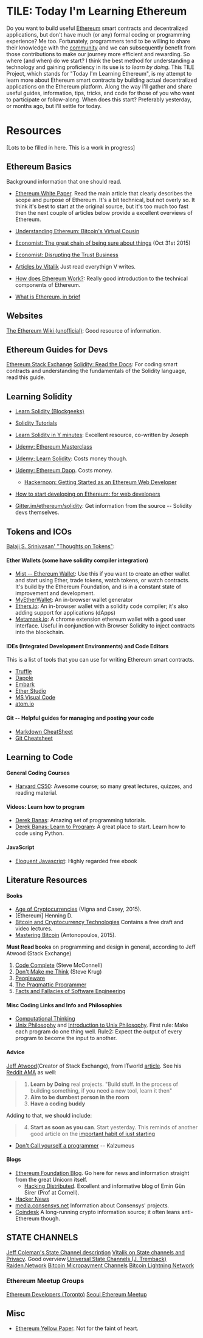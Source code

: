 # TILE: Today I'm Learning Ethereum
Do you want to build useful [Ethereum](https://ethereum.org) smart contracts and decentralized applications, but don't have much (or any) formal coding or programming experience? Me too. Fortunately, programmers tend to be willing to share their knowledge with the [community](https://stackexchange.com/ethereum) and we can subsequently benefit from those contributions to make our journey more efficient and rewarding. So where (and when) do we start? I think the best method for understanding a technology and gaining proficiency in its use is to *learn by doing*. This TILE Project, which stands for "Today I'm Learning Ethereum", is my attempt to learn more about Ethereum smart contracts by building actual decentralized applications on the Ethereum platform. Along the way I'll gather and share useful guides, information, tips, tricks, and code for those of you who want to participate or follow-along. When does this start? Preferably yesterday, or months ago, but I'll settle for today.



# Resources
[Lots to be filled in here. This is a work in progress]

## Ethereum Basics
Background information that one should read.

* [Ethereum White Paper](https://github.com/ethereum/wiki/wiki/White-Paper). Read the main article that clearly describes the scope and purpose of Ethereum. It's a bit technical, but not overly so. It think it's best to start at the original source, but it's too much too fast then the next couple of articles below provide a excellent overviews of Ethereum.

* [Understanding Ethereum: Bitcoin's Virtual Cousin](https://www.nytimes.com/2017/10/01/technology/what-is-ethereum.html)

* [Economist: The great chain of being sure about things](http://www.economist.com/news/briefing/21677228-technology-behind-bitcoin-lets-people-who-do-not-know-or-trust-each-other-build-dependable) (Oct 31st 2015)
* [Economist: Disrupting the Trust Business](https://www.economist.com/news/world-if/21724906-trust-business-little-noticed-huge-startups-deploying-blockchain-technology-threaten)

* [Articles by Vitalik](https://blog.ethereum.org/author/vitalik-buterin/) Just read everythign V writes.
* [How does Ethereum Work?](https://medium.com/@preethikasireddy/how-does-ethereum-work-anyway-22d1df50636): Really good introduction to the technical components of Ethereum.
* [What is Ethereum, in brief](http://jefflau.net/what-is-ethereum/)

## Websites
[The Ethereum Wiki (unofficial)](https://theethereum.wiki/w/index.php/Main_Page): Good resource of information.

## Ethereum Guides for Devs
[Ethereum Stack Exchange](https://ethereum.stackexchange.com/)
[Solidity: Read the Docs](https://solidity.readthedocs.io/en/develop/): For coding smart contracts and understanding the fundamentals of the Solidity language, read this guide.

## Learning Solidity

* [Learn Solidity (Blockgeeks)](https://blockgeeks.com/guides/how-to-learn-solidity/)
* [Solidity Tutorials](https://ethereumbuilders.gitbooks.io/guide/content/en/solidity_tutorials.html)

* [Learn Solidity in Y minutes](https://learnxinyminutes.com/docs/solidity/): Excellent resource, co-written by Joseph
* [Udemy: Ethereum Masterclass](https://www.udemy.com/ethereum-masterclass)
* [Udemy; Learn Solidity](https://www.udemy.com/best-solidity-tutorial-course-ethereum-blockchain-development/): Costs money though.
* [Udemy: Ethereum Dapp](https://www.udemy.com/ethereum-dapp/). Costs money.
  * [Hackernoon: Getting Started as an Ethereum Web Developer](https://hackernoon.com/getting-started-as-an-ethereum-web-developer-9a2a4ab47baf)
* [How to start developing on Ethereum: for web developers](http://jefflau.net/how-to-start-developing-on-ethereum-for-web-developers/)
* [Gitter.im/ethereum/solidity](https://gitter.im/ethereum/solidity): Get information from the source -- Solidity devs themselves.

## Tokens and ICOs

[Balaji S. Srinivasan' "Thoughts on Tokens"](https://news.21.co/thoughts-on-tokens-436109aabcbe):

#### Ether Wallets (some have solidity compiler integration)

* [Mist -- Ethereum Wallet](https://github.com/ethereum/mist/releases): Use this if you want to create an ether wallet and start using Ether, trade tokens, watch tokens, or watch contracts. It's build by the Ethereum Foundation, and is in a constant state of improvement and development.
* [MyEtherWallet](https://www.myetherwallet.com/): An in-browser wallet generator
* [Ethers.io](https://ethers.io): An in-browser wallet with a solidity code compiler; it's also adding support for applications (dApps)
* [Metamask.io](https://metamask.io): A chrome extension ethereum wallet with a good user interface. Useful in conjunction with Browser Solidity to inject contracts into the blockchain.





#### IDEs (Integrated Development Environments) and Code Editors

This is a list of tools that you can use for writing Ethereum smart contracts.

* [Truffle]()
* [Dapple]()
* [Embark]()
* [Ether Studio]()
* [MS Visual Code]()
* [atom.io]()

#### Git -- Helpful guides for managing and posting your code

* [Markdown CheatSheet](https://github.com/adam-p/markdown-here/wiki/Markdown-Cheatsheet)
* [Git Cheatsheet](https://services.github.com/kit/downloads/github-git-cheat-sheet.pdf)


## Learning to Code

#### General Coding Courses
* [Harvard CS50](https://cs50.harvard.edu/): Awesome course; so many great lectures, quizzes, and reading material.

#### Videos: Learn how to program
* [Derek Banas](https://www.youtube.com/user/derekbanas/playlists): Amazing set of programming tutorials.
* [Derek Banas: Learn to Program](https://www.youtube.com/playlist?list=PLGLfVvz_LVvTn3cK5e6LjhgGiSeVlIRwt): A great place to start. Learn how to code using Python.

#### JavaScript

* [Eloquent Javascript](http://eloquentjavascript.net/): Highly regarded free ebook



## Literature Resources

#### Books
* [Age of Cryptocurrencies](https://www.amazon.com/Age-Cryptocurrency-Blockchain-Challenging-Economic/dp/1250081556/) (Vigna and Casey, 2015).
* [Ethereum] Henning D.
* [Bitcoin and Cryptocurrency Technologies](http://bitcoinbook.cs.princeton.edu/) Contains a free draft and video lectures.
* [Mastering Bitcoin](https://www.amazon.com/Mastering-Bitcoin-Unlocking-Digital-Cryptocurrencies/dp/1449374042) (Antonopoulos, 2015).


**Must Read books** on programming and design in general, according to Jeff Atwood (Stack Exchange)
1. [Code Complete](http://www.amazon.com/exec/obidos/ASIN/0735619670/codihorr-20) (Steve McConnell)
2. [Don't Make me Think](http://www.amazon.com/exec/obidos/ASIN/0321965515/codihorr-20) (Steve Krug)
3. [Peopleware](http://www.amazon.com/exec/obidos/ASIN/0932633439/codihorr-20)
4. [The Pragmattic Programmer](http://www.amazon.com/exec/obidos/ASIN/020161622X/codihorr-20)
5. [Facts and Fallacies of Software Engineering](http://www.amazon.com/exec/obidos/ASIN/0321117425/codihorr-20)


#### Misc Coding Links and Info and Philosophies
* [Computational Thinking](http://socialissues.cs.toronto.edu/index.html?p=279.html)
* [Unix Philosophy](http://www.catb.org/esr/writings/taoup/html/ch01s06.html) and [Introduction to Unix Philosophy](http://www.linfo.org/unix_philosophy.html). First rule: Make each program do one thing well. Rule2: Expect the output of every program to become the input to another.

#### Advice
[Jeff Atwood](https://blog.codinghorror.com/)(Creator of Stack Exchange), from ITworld [article](http://www.itworld.com/article/2932599/enterprise-software/the-importance-of-coding-buddies-and-other-advice-for-programmers.html). See his [Reddit AMA](https://www.reddit.com/r/programmerchat/comments/38pggs/i_am_jeff_atwood_long_time_blogger_at/) as well:
> 1. **Learn by Doing** real projects. "Build stuff. In the process of building something, if you need a new tool, learn it then"
> 2. **Aim to be dumbest person in the room**
> 3. **Have a coding buddy**

Adding to that, we should include:

> 4. **Start as soon as you can**. Start yesterday. This reminds of another good article on the [important habit of just starting](https://lifehacker.com/the-important-habit-of-just-starting-1771016698)

* [Don't Call yourself a programmer](http://www.kalzumeus.com/2011/10/28/dont-call-yourself-a-programmer/) -- Kalzumeus

#### Blogs
* [Ethereum Foundation Blog](https://blog.ethereum.org/). Go here for news and information straight from the great Unicorn itself.
  * [Hacking Distributed](http://hackingdistributed.com/). Excellent and informative blog of Emin Gün Sirer (Prof at Cornell).
* [Hacker News](http://news.ycombinator.com/)
* [media.consensys.net](http://media.consensys.net/) Information about Consensys' projects.
* [Coindesk](https://coindesk.com) A long-running crypto information source; it often leans anti-Ethereum though.




## STATE CHANNELS
[Jeff Coleman's State Channel description](http://www.jeffcoleman.ca/state-channels/)
[Vitalik on State channels and Privacy](http://www.ibtimes.co.uk/ethereums-vitalik-buterin-explains-how-state-channels-address-privacy-scalability-1566068). Good overview
[Universal State Channels (J. Tremback)](https://github.com/jtremback/universal-state-channels)
[Raiden.Network](https://raiden.network/faq.html)
[Bitcoin Micropayment Channels](https://bitcoin.org/en/developer-guide#micropayment-channel)
[Bitcoin Lightning Network](https://lightning.network/)
### Ethereum Meetup Groups
[Ethereum Developers (Toronto)]()
[Seoul Ethereum Meetup](https://www.meetup.com/Seoul-Ethereum-Meetup)

## Misc
* [Ethereum Yellow Paper](http://gavwood.com/paper.pdf). Not for the faint of heart.
